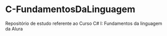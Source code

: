 # C-FundamentosDaLinguagem
Repositório de estudo referente ao Curso C# I: Fundamentos da linguagem da Alura
